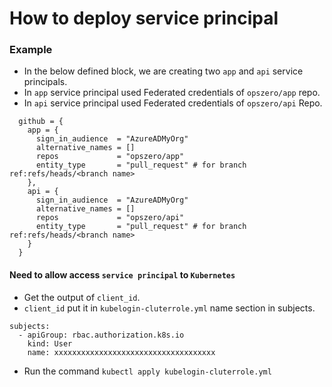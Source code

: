 # How to deploy service principal
### Example
- In the below defined block, we are creating two `app` and `api` service principals.
- In `app` service principal used Federated credentials of `opszero/app` repo.
- In `api` service principal used Federated credentials of `opszero/api` Repo.


```
  github = {
    app = {
      sign_in_audience  = "AzureADMyOrg"
      alternative_names = []
      repos             = "opszero/app"
      entity_type       = "pull_request" # for branch ref:refs/heads/<branch name>
    },
    api = {
      sign_in_audience  = "AzureADMyOrg"
      alternative_names = []
      repos             = "opszero/api"
      entity_type       = "pull_request" # for branch ref:refs/heads/<branch name>
    }
  }
```

#### Need to allow access `service principal` to `Kubernetes`

- Get the output of `client_id`.
- `client_id` put it in `kubelogin-cluterrole.yml` name section in subjects.

```
subjects:
  - apiGroup: rbac.authorization.k8s.io
    kind: User
    name: xxxxxxxxxxxxxxxxxxxxxxxxxxxxxxxxxxxx
```
- Run the command `kubectl apply kubelogin-cluterrole.yml`